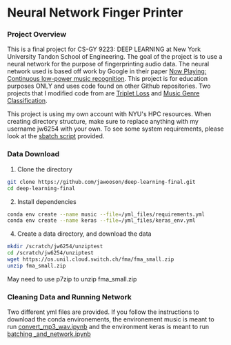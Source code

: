 # Neural Network Finger Printer

### Project Overview
This is a final project for CS-GY 9223: DEEP LEARNING at New York University Tandon School of Engineering. The goal of the project is to use a neural network for the purpose of fingerprinting audio data. The neural network used is based off work by Google in their paper [Now Playing: Continuous low-power music
recognition](https://static.googleusercontent.com/media/research.google.com/en//pubs/archive/46522.pdf). This project is for education purposes ONLY and uses code found on other Github repositories. Two projects that I modified code from are [Triplet Loss](https://github.com/CrimyTheBold/tripletloss) and [Music Genre Classification](https://github.com/celestinhermez/music-genre-classification).

This project is using my own account with NYU's HPC resources. When creating directory structure, make sure to replace anything with my username jw6254 with your own. To see some system requirements, please look at the [sbatch script](https://github.com/jawooson/deep-learning-final/blob/master/sbatch_files/run-jupyter.sbatch) provided. 

### Data Download

1. Clone the directory

```bash
git clone https://github.com/jawooson/deep-learning-final.git
cd deep-learning-final
```

2. Install dependencies

```bash
conda env create --name music --file=/yml_files/requirements.yml
conda env create --name keras --file=/yml_files/keras_env.yml
```

4. Create a data directory, and download the data

```bash
mkdir /scratch/jw6254/unziptest
cd /scratch/jw6254/unziptest
wget https://os.unil.cloud.switch.ch/fma/fma_small.zip
unzip fma_small.zip
```
May need to use p7zip to unzip fma_small.zip

### Cleaning Data and Running Network 
Two different yml files are provided. If you follow the instructions to download the conda environements, the environement music is meant to run [convert_mp3_wav.ipynb](https://github.com/jawooson/deep-learning-final/blob/master/convert_mp3_wav.ipynb) and the environment keras is meant to run [batching _and_network.ipynb](https://github.com/jawooson/deep-learning-final/blob/master/batching_and_network.ipynb)

